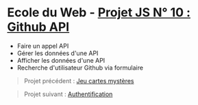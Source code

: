 # Ecole du Web - [Projet JS N° 10 : Github API](https://www.ecole-du-web.net/)
* Faire un appel API
* Gérer les données d'une API
* Afficher les données d'une API
* Recherche d'utilisateur Github via formulaire

> Projet précédent : [Jeu cartes mystères](https://github.com/Zenitude/ecoleWeb-projetjs-jeucartesmysteres)

> Projet suivant : [Authentification](https://github.com/Zenitude/ecoleWeb-projetjs-authentification)
